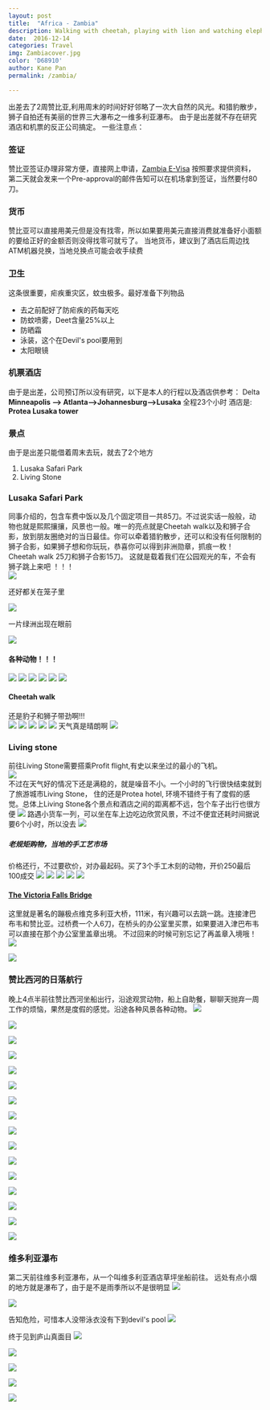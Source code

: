 ```yaml
---
layout: post
title:  "Africa - Zambia"
description: Walking with cheetah, playing with lion and watching elephents message? This is amazing Zambia 
date:  2016-12-14 
categories: Travel
img: Zambiacover.jpg
color: 'D68910'
author: Kane Pan
permalink: /zambia/

---
```



出差去了2周赞比亚,利用周末的时间好好邻略了一次大自然的风光。和猎豹散步，狮子自拍还有美丽的世界三大瀑布之一维多利亚瀑布。
由于是出差就不存在研究酒店和机票的反正公司搞定。 一些注意点：

### 签证 

赞比亚签证办理非常方便，直接网上申请，[Zambia E-Visa](http://evisa.zambiaimmigration.gov.zm/#/) 按照要求提供资料，第二天就会发来一个Pre-approval的邮件告知可以在机场拿到签证，当然要付80刀。

### 货币

赞比亚可以直接用美元但是没有找零，所以如果要用美元直接消费就准备好小面额的要给正好的金额否则没得找零可就亏了。
当地货币，建议到了酒店后周边找ATM机器兑换，当地兑换点可能会收手续费

### 卫生

这条很重要，疟疾重灾区，蚊虫极多。最好准备下列物品

+  去之前配好了防疟疾的药每天吃
+  防蚊喷雾，Deet含量25%以上
+  防晒霜
+  泳装，这个在Devil's pool要用到
+  太阳眼镜

### 机票酒店

由于是出差，公司预订所以没有研究，以下是本人的行程以及酒店供参考：
Delta **Minneapolis --> Atlanta-->Johannesburg-->Lusaka** 全程23个小时
酒店是: **Protea Lusaka tower**

### 景点

由于是出差只能借着周末去玩，就去了2个地方
1. Lusaka Safari Park
2. Living Stone

### Lusaka Safari Park
同事介绍的，包含车费中饭以及几个固定项目一共85刀。不过说实话一般般，动物也就是熙熙攘攘，风景也一般。唯一的亮点就是Cheetah walk以及和狮子合影，放到朋友圈绝对的当日最佳。你可以牵着猎豹散步，还可以和没有任何限制的狮子合影，如果狮子想和你玩玩，恭喜你可以得到非洲勋章，抓痕一枚！
Cheetah walk 25刀和狮子合影15刀。
这就是载着我们在公园观光的车，不会有狮子跳上来吧 ！！！<br>
![](http://oia60e120.bkt.clouddn.com/PHJ_1599.jpg) 

还好都关在笼子里<br>

![](http://oia60e120.bkt.clouddn.com/PHJ_1609.jpg)

一片绿洲出现在眼前

![](http://oia60e120.bkt.clouddn.com/PHJ_1640.jpg) 

#### 各种动物！！！<br>
![](http://oia60e120.bkt.clouddn.com/PHJ_1617.jpg) 
![](http://oia60e120.bkt.clouddn.com/PHJ_1637.jpg) 
![](http://oia60e120.bkt.clouddn.com/PHJ_1669.jpg)
![](http://oia60e120.bkt.clouddn.com/PHJ_1699.jpg)
![](http://oia60e120.bkt.clouddn.com/PHJ_1723.jpg)
![](http://oia60e120.bkt.clouddn.com/PHJ_1731.jpg)
#### Cheetah walk
还是豹子和狮子带劲啊!!! <br>
![](http://oia60e120.bkt.clouddn.com/PHJ_1751.jpg)
![](http://oia60e120.bkt.clouddn.com/PHJ_1793.jpg)
![](http://oia60e120.bkt.clouddn.com/PHJ_2056.jpg)
![](http://oia60e120.bkt.clouddn.com/PHJ_2057.jpg)
![](http://oia60e120.bkt.clouddn.com/PHJ_2151.jpg)
天气真是晴朗啊
![](http://oia60e120.bkt.clouddn.com/PHJ_2146.jpg)

### Living stone 
前往Living Stone需要搭乘Profit flight,有史以来坐过的最小的飞机。<br>
![](http://oia60e120.bkt.clouddn.com/flight.jpg) <br>
不过在天气好的情况下还是满稳的，就是噪音不小。一个小时的飞行很快结束就到了旅游城市Living Stone， 住的还是Protea hotel, 环境不错终于有了度假的感觉。总体上Living Stone各个景点和酒店之间的距离都不远，包个车子出行也很方便
![](http://oia60e120.bkt.clouddn.com/PHJ_2206.jpg)
路遇小货车一列，可以坐在车上边吃边欣赏风景，不过不便宜还耗时间据说要6个小时，所以没去
![](http://oia60e120.bkt.clouddn.com/PHJ_2208.jpg)

##### 老规矩购物，当地的手工艺市场

价格还行，不过要砍价，对办最起码。买了3个手工木刻的动物，开价250最后100成交
![](http://oia60e120.bkt.clouddn.com/PHJ_2214.jpg)
![](http://oia60e120.bkt.clouddn.com/PHJ_2216.jpg)
![](http://oia60e120.bkt.clouddn.com/PHJ_2217.jpg)
![](http://oia60e120.bkt.clouddn.com/PHJ_2220.jpg)
![](http://oia60e120.bkt.clouddn.com/PHJ_2224.jpg)

#### [The Victoria Falls Bridge](http://www.victoriafalls-guide.net/victoria-falls-bridge.html)

这里就是著名的蹦极点维克多利亚大桥，111米，有兴趣可以去跳一跳。连接津巴布韦和赞比亚。过桥费一个人6刀，在桥头的办公室里买票，如果要进入津巴布韦可以直接在那个办公室里盖章出境。 不过回来的时候可别忘记了再盖章入境哦！
![](http://oia60e120.bkt.clouddn.com/PHJ_2237.jpg)

![](http://oia60e120.bkt.clouddn.com/PHJ_2239.jpg)

### 赞比西河的日落航行<br>

晚上4点半前往赞比西河坐船出行，沿途观赏动物，船上自助餐，聊聊天抛弃一周工作的烦恼，果然是度假的感觉。沿途各种风景各种动物。
![](http://oia60e120.bkt.clouddn.com/PHJ_2307.jpg)

![](http://oia60e120.bkt.clouddn.com/PHJ_2322.jpg)

![](http://oia60e120.bkt.clouddn.com/PHJ_2341.jpg)

![](http://oia60e120.bkt.clouddn.com/PHJ_2350.jpg)

![](http://oia60e120.bkt.clouddn.com/PHJ_2358.jpg)

![](http://oia60e120.bkt.clouddn.com/PHJ_2443.jpg)

![](http://oia60e120.bkt.clouddn.com/PHJ_2455.jpg)

![](http://oia60e120.bkt.clouddn.com/PHJ_2469.jpg)

![](http://oia60e120.bkt.clouddn.com/PHJ_2476.jpg)

![](http://oia60e120.bkt.clouddn.com/PHJ_2587.jpg)

![](http://oia60e120.bkt.clouddn.com/PHJ_2615.jpg)

![](http://oia60e120.bkt.clouddn.com/PHJ_2690.jpg)

![](http://oia60e120.bkt.clouddn.com/PHJ_2701.jpg)

![](http://oia60e120.bkt.clouddn.com/PHJ_2713.jpg)

![](http://oia60e120.bkt.clouddn.com/PHJ_2805.jpg)

![](http://oia60e120.bkt.clouddn.com/PHJ_2810.jpg)
###  维多利亚瀑布 <br>
第二天前往维多利亚瀑布，从一个叫维多利亚酒店草坪坐船前往。
远处有点小烟的地方就是瀑布了，由于是不是雨季所以不是很明显
![](http://oia60e120.bkt.clouddn.com/PHJ_2824.jpg)

![](http://oia60e120.bkt.clouddn.com/PHJ_2826.jpg)

告知危险，可惜本人没带泳衣没有下到devil's pool
![](http://oia60e120.bkt.clouddn.com/PHJ_2853.jpg)

终于见到庐山真面目
![](http://oia60e120.bkt.clouddn.com/PHJ_2864.jpg)

![](http://oia60e120.bkt.clouddn.com/PHJ_2868.jpg)

![](http://oia60e120.bkt.clouddn.com/PHJ_2869.jpg)

![](http://oia60e120.bkt.clouddn.com/PHJ_2872.jpg)

![](http://oia60e120.bkt.clouddn.com/PHJ_2873.jpg)


<style>
.page-container {max-width: 1100px}
</style>


